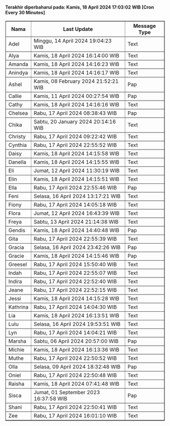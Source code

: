 #### Terakhir diperbaharui pada: Kamis, 18 April 2024 17:03:02 WIB [Cron Every 30 Minutes]

<table border='1'><tr><th>Nama</th><th>Last Update</th><th>Message Type</th></tr><tr><td>Adel</td><td>Minggu, 14 April 2024 19:04:23 WIB</td><td>Text</td></tr><tr><td>Alya</td><td>Kamis, 18 April 2024 16:14:00 WIB</td><td>Text</td></tr><tr><td>Amanda</td><td>Kamis, 18 April 2024 14:16:23 WIB</td><td>Text</td></tr><tr><td>Anindya</td><td>Kamis, 18 April 2024 14:16:17 WIB</td><td>Text</td></tr><tr><td>Ashel</td><td>Kamis, 08 February 2024 21:52:21 WIB</td><td>Pap</td></tr><tr><td>Callie</td><td>Kamis, 11 April 2024 00:27:54 WIB</td><td>Pap</td></tr><tr><td>Cathy</td><td>Kamis, 18 April 2024 14:16:16 WIB</td><td>Text</td></tr><tr><td>Chelsea</td><td>Rabu, 17 April 2024 08:38:43 WIB</td><td>Pap</td></tr><tr><td>Chika</td><td>Sabtu, 20 January 2024 20:14:16 WIB</td><td>Text</td></tr><tr><td>Christy</td><td>Rabu, 17 April 2024 09:22:42 WIB</td><td>Text</td></tr><tr><td>Cynthia</td><td>Rabu, 17 April 2024 22:55:52 WIB</td><td>Text</td></tr><tr><td>Daisy</td><td>Kamis, 18 April 2024 14:15:58 WIB</td><td>Text</td></tr><tr><td>Danella</td><td>Kamis, 18 April 2024 14:15:55 WIB</td><td>Text</td></tr><tr><td>Eli</td><td>Jumat, 12 April 2024 11:30:19 WIB</td><td>Text</td></tr><tr><td>Elin</td><td>Kamis, 18 April 2024 14:15:51 WIB</td><td>Text</td></tr><tr><td>Ella</td><td>Rabu, 17 April 2024 22:55:46 WIB</td><td>Pap</td></tr><tr><td>Feni</td><td>Selasa, 16 April 2024 13:17:21 WIB</td><td>Text</td></tr><tr><td>Fiony</td><td>Rabu, 17 April 2024 14:05:18 WIB</td><td>Text</td></tr><tr><td>Flora</td><td>Jumat, 12 April 2024 16:43:39 WIB</td><td>Text</td></tr><tr><td>Freya</td><td>Sabtu, 13 April 2024 21:14:38 WIB</td><td>Text</td></tr><tr><td>Gendis</td><td>Kamis, 18 April 2024 14:40:48 WIB</td><td>Pap</td></tr><tr><td>Gita</td><td>Rabu, 17 April 2024 22:55:39 WIB</td><td>Text</td></tr><tr><td>Gracia</td><td>Selasa, 16 April 2024 23:42:26 WIB</td><td>Pap</td></tr><tr><td>Gracie</td><td>Kamis, 18 April 2024 14:15:46 WIB</td><td>Pap</td></tr><tr><td>Greesel</td><td>Rabu, 17 April 2024 15:50:40 WIB</td><td>Text</td></tr><tr><td>Indah</td><td>Rabu, 17 April 2024 22:55:07 WIB</td><td>Text</td></tr><tr><td>Indira</td><td>Rabu, 17 April 2024 22:52:40 WIB</td><td>Text</td></tr><tr><td>Jeane</td><td>Rabu, 17 April 2024 22:52:15 WIB</td><td>Text</td></tr><tr><td>Jessi</td><td>Kamis, 18 April 2024 14:15:28 WIB</td><td>Text</td></tr><tr><td>Kathrina</td><td>Rabu, 17 April 2024 14:04:30 WIB</td><td>Text</td></tr><tr><td>Lia</td><td>Kamis, 18 April 2024 16:13:51 WIB</td><td>Text</td></tr><tr><td>Lulu</td><td>Selasa, 16 April 2024 19:53:51 WIB</td><td>Text</td></tr><tr><td>Lyn</td><td>Rabu, 17 April 2024 14:04:21 WIB</td><td>Text</td></tr><tr><td>Marsha</td><td>Sabtu, 06 April 2024 20:57:00 WIB</td><td>Pap</td></tr><tr><td>Michie</td><td>Kamis, 18 April 2024 16:13:36 WIB</td><td>Text</td></tr><tr><td>Muthe</td><td>Rabu, 17 April 2024 22:50:52 WIB</td><td>Text</td></tr><tr><td>Olla</td><td>Selasa, 09 April 2024 18:32:48 WIB</td><td>Pap</td></tr><tr><td>Oniel</td><td>Rabu, 17 April 2024 22:50:48 WIB</td><td>Text</td></tr><tr><td>Raisha</td><td>Kamis, 18 April 2024 07:41:48 WIB</td><td>Text</td></tr><tr><td>Sisca</td><td>Jumat, 01 September 2023 16:37:58 WIB</td><td>Pap</td></tr><tr><td>Shani</td><td>Rabu, 17 April 2024 22:50:41 WIB</td><td>Text</td></tr><tr><td>Zee</td><td>Rabu, 17 April 2024 16:01:10 WIB</td><td>Text</td></tr></table>